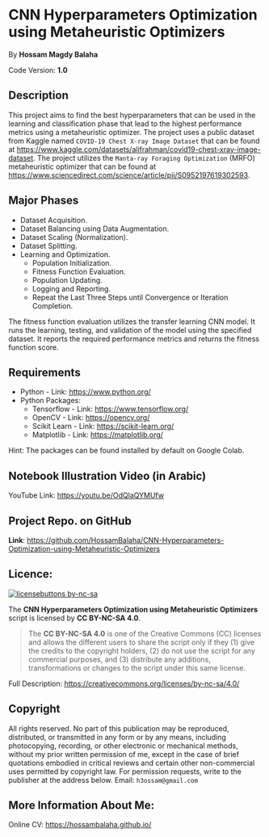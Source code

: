 # CNN Hyperparameters Optimization using Metaheuristic Optimizers

By **Hossam Magdy Balaha**

Code Version: **1.0**

## Description
This project aims to find the best hyperparameters that can be used in the learning and classification phase that lead to the highest performance metrics using a metaheuristic optimizer. The project uses a public dataset from Kaggle named `COVID-19 Chest X-ray Image Dataset` that can be found at https://www.kaggle.com/datasets/alifrahman/covid19-chest-xray-image-dataset. The project utilizes the `Manta-ray Foraging Optimization` (MRFO) metaheuristic optimizer that can be found at https://www.sciencedirect.com/science/article/pii/S0952197619302593.

## Major Phases
- Dataset Acquisition.
- Dataset Balancing using Data Augmentation.
- Dataset Scaling (Normalization).
- Dataset Splitting.
- Learning and Optimization.
	- Population Initialization.
	- Fitness Function Evaluation.
	- Population Updating.
	- Logging and Reporting.
	- Repeat the Last Three Steps until Convergence or Iteration Completion.

The fitness function evaluation utilizes the transfer learning CNN model. It runs the learning, testing, and validation of the model using the specified dataset. It reports the required performance metrics and returns the fitness function score.

## Requirements
- Python - Link: https://www.python.org/
- Python Packages:
	- Tensorflow - Link: https://www.tensorflow.org/
	- OpenCV - Link: https://opencv.org/
	- Scikit Learn - Link: https://scikit-learn.org/
	- Matplotlib - Link: https://matplotlib.org/

Hint: The packages can be found installed by default on Google Colab.

## Notebook Illustration Video (in Arabic)
YouTube Link: https://youtu.be/OdQlaQYMUfw

## Project Repo. on GitHub
**Link**: https://github.com/HossamBalaha/CNN-Hyperparameters-Optimization-using-Metaheuristic-Optimizers

## Licence:
[![licensebuttons by-nc-sa](https://licensebuttons.net/l/by-nc-sa/3.0/88x31.png)](https://creativecommons.org/licenses/by-nc-sa/4.0)

The **CNN Hyperparameters Optimization using Metaheuristic Optimizers** script is licensed by **CC BY-NC-SA 4.0**.

>The **CC BY-NC-SA 4.0** is one of the Creative Commons (CC) licenses and allows the different users to share the script only if they (1) give the credits to the copyright holders, (2) do not use the script for any commercial purposes, and (3) distribute any additions, transformations or changes to the script under this same license.

Full Description: https://creativecommons.org/licenses/by-nc-sa/4.0/

## Copyright
All rights reserved. No part of this publication may be reproduced, distributed, or transmitted in any form or by any means, including photocopying, recording, or other electronic or mechanical methods, without my prior written permission of me, except in the case of brief quotations embodied in critical reviews and certain other non-commercial uses permitted by copyright law. For permission requests, write to the publisher at the address below.
Email: `h3ossam@gmail.com`

## More Information About Me:
Online CV: https://hossambalaha.github.io/